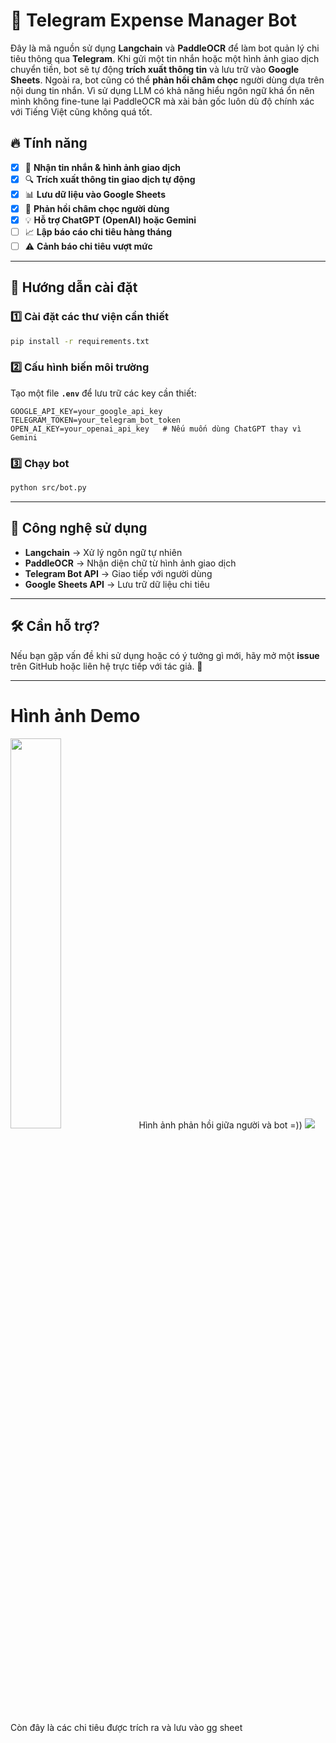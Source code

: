 # 🚀 Telegram Expense Manager Bot

Đây là mã nguồn sử dụng **Langchain** và **PaddleOCR** để làm bot quản lý chi tiêu thông qua **Telegram**. Khi gửi một tin nhắn hoặc một hình ảnh giao dịch chuyển tiền, bot sẽ tự động **trích xuất thông tin** và lưu trữ vào **Google Sheets**. Ngoài ra, bot cũng có thể **phản hồi châm chọc** người dùng dựa trên nội dung tin nhắn.
Vì sử dụng LLM có khả năng hiểu ngôn ngữ khá ổn nên mình không fine-tune lại PaddleOCR mà xài bản gốc luôn dù độ chính xác với Tiếng Việt cũng không quá tốt.

## 🔥 **Tính năng**
- [x] 📩 **Nhận tin nhắn & hình ảnh giao dịch**
- [x] 🔍 **Trích xuất thông tin giao dịch tự động**
- [x] 📊 **Lưu dữ liệu vào Google Sheets**
- [x] 🤖 **Phản hồi châm chọc người dùng**
- [x] 💡 **Hỗ trợ ChatGPT (OpenAI) hoặc Gemini**
- [ ] 📈 **Lập báo cáo chi tiêu hàng tháng**
- [ ] ⚠️ **Cảnh báo chi tiêu vượt mức**
---

## 📌 **Hướng dẫn cài đặt**

### 1️⃣ **Cài đặt các thư viện cần thiết**
```sh
pip install -r requirements.txt
```

### 2️⃣ **Cấu hình biến môi trường**
Tạo một file **`.env`** để lưu trữ các key cần thiết:
```
GOOGLE_API_KEY=your_google_api_key
TELEGRAM_TOKEN=your_telegram_bot_token
OPEN_AI_KEY=your_openai_api_key   # Nếu muốn dùng ChatGPT thay vì Gemini
```

### 3️⃣ **Chạy bot**
```sh
python src/bot.py
```

---

## 🎯 **Công nghệ sử dụng**
- **Langchain** → Xử lý ngôn ngữ tự nhiên
- **PaddleOCR** → Nhận diện chữ từ hình ảnh giao dịch
- **Telegram Bot API** → Giao tiếp với người dùng
- **Google Sheets API** → Lưu trữ dữ liệu chi tiêu

---

## 🛠 **Cần hỗ trợ?**
Nếu bạn gặp vấn đề khi sử dụng hoặc có ý tưởng gì mới, hãy mở một **issue** trên GitHub hoặc liên hệ trực tiếp với tác giả. 🚀

---

# Hình ảnh Demo
<image src = "attachments/telegram.png" width= 40% />
Hình ảnh phản hồi giữa người và bot =))
<image src = "attachments/bill_ggsheet.png"/>

Còn đây là các chi tiêu được trích ra và lưu vào gg sheet